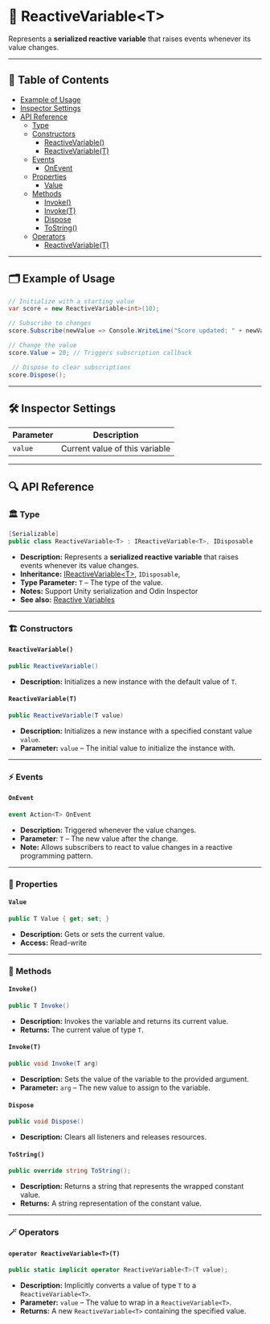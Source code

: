 # 🧩 ReactiveVariable&lt;T&gt;

Represents a **serialized reactive variable** that raises events whenever its value changes.

---

## 📑 Table of Contents

- [Example of Usage](#-example-of-usage)
- [Inspector Settings](#-inspector-settings)
- [API Reference](#-api-reference)
  - [Type](#-type)
  - [Constructors](#-constructors)
    - [ReactiveVariable()](#reactivevariable)
    - [ReactiveVariable(T)](#reactivevariablet)
  - [Events](#-events)
    - [OnEvent](#onevent)
  - [Properties](#-properties)
    - [Value](#value)
  - [Methods](#-methods)
    - [Invoke()](#invoke)
    - [Invoke(T)](#invoket)
    - [Dispose](#dispose)
    - [ToString()](#tostring)
  - [Operators](#-operators)
    - [ReactiveVariable<T>(T)](#operator-reactivevariablett)

---

## 🗂 Example of Usage

```csharp
// Initialize with a starting value
var score = new ReactiveVariable<int>(10);

// Subscribe to changes
score.Subscribe(newValue => Console.WriteLine("Score updated: " + newValue));

// Change the value
score.Value = 20; // Triggers subscription callback

 // Dispose to clear subscriptions
score.Dispose();
```

---


## 🛠 Inspector Settings

| Parameter | Description                    |
|-----------|--------------------------------|
| `value`   | Current value of this variable |

---

## 🔍 API Reference

### 🏛️ Type <div id="-type"></div>

```csharp
[Serializable]
public class ReactiveVariable<T> : IReactiveVariable<T>, IDisposable
```

- **Description:** Represents a **serialized reactive variable** that raises events whenever its value changes.
- **Inheritance:** [IReactiveVariable&lt;T&gt;](IReactiveVariable.md), `IDisposable`,
- **Type Parameter:** `T` – The type of the value.
- **Notes:** Support Unity serialization and Odin Inspector
- **See also:** [Reactive Variables](ReactiveVariables.md)

---

<div id="-constructors"></div>

### 🏗️ Constructors

#### `ReactiveVariable()`

```csharp
public ReactiveVariable()
```

- **Description:** Initializes a new instance with the default value of `T`.

#### `ReactiveVariable(T)`

```csharp
public ReactiveVariable(T value)
```

- **Description:** Initializes a new instance with a specified constant value `value`.
- **Parameter:** `value` – The initial value to initialize the instance with.

---

### ⚡ Events

#### `OnEvent`

```csharp
event Action<T> OnEvent
```

- **Description:** Triggered whenever the value changes.
- **Parameter**: `T` – The new value after the change.
- **Note:** Allows subscribers to react to value changes in a reactive programming pattern.

---

### 🔑 Properties

#### `Value`

```csharp
public T Value { get; set; }
```

- **Description:** Gets or sets the current value.
- **Access:** Read-write

---

### 🏹 Methods

#### `Invoke()`

```csharp
public T Invoke()
```

- **Description:** Invokes the variable and returns its current value.
- **Returns:** The current value of type `T`.

#### `Invoke(T)`

```csharp
public void Invoke(T arg)
```

- **Description:** Sets the value of the variable to the provided argument.
- **Parameter:** `arg` – The new value to assign to the variable.

#### `Dispose`

```csharp
public void Dispose()
```

- **Description:** Clears all listeners and releases resources.

#### `ToString()`

```csharp
public override string ToString();
```

- **Description:** Returns a string that represents the wrapped constant value.
- **Returns:** A string representation of the constant value.

--- 

### 🪄 Operators

#### `operator ReactiveVariable<T>(T)`

```csharp
public static implicit operator ReactiveVariable<T>(T value);
```

- **Description:** Implicitly converts a value of type `T` to a `ReactiveVariable<T>`.
- **Parameter:** `value` – The value to wrap in a `ReactiveVariable<T>`.
- **Returns:** A new `ReactiveVariable<T>` containing the specified value.